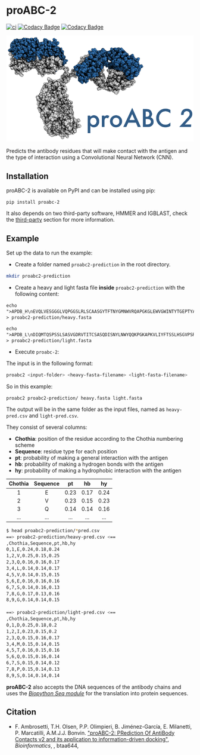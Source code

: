 # proABC-2

[![ci](https://github.com/haddocking/proABC-2/actions/workflows/ci.yml/badge.svg)](https://github.com/haddocking/proABC-2/actions/workflows/ci.yml)
[![Codacy Badge](https://app.codacy.com/project/badge/Grade/ce83248d0f1f47ff96e0bc7656c83514)](https://app.codacy.com/gh/haddocking/proABC-2/dashboard?utm_source=gh&utm_medium=referral&utm_content=&utm_campaign=Badge_grade)
[![Codacy Badge](https://app.codacy.com/project/badge/Coverage/ce83248d0f1f47ff96e0bc7656c83514)](https://app.codacy.com/gh/haddocking/proABC-2/dashboard?utm_source=gh&utm_medium=referral&utm_content=&utm_campaign=Badge_coverage)

![proabc2 logo](https://raw.githubusercontent.com/haddocking/proABC-2/main/logo/logo.png)

Predicts the antibody residues that will make contact with the antigen and the type of interaction using a Convolutional Neural Network (CNN).

## Installation

proABC-2 is available on PyPI and can be installed using pip:

```text
pip install proabc-2
```

It also depends on two third-party software, HMMER and IGBLAST, check the [third-party](THIRD_PARTY.md) section for more information.

## Example

Set up the data to run the example:

- Create a folder named `proabc2-prediction` in the root directory.

```bash
mkdir proabc2-prediction
```

- Create a heavy and light fasta file **inside** `proabc2-prediction` with the following content:

```text
echo ">APDB_H\nEVQLVESGGGLVQPGGSLRLSCAASGYTFTNYGMNWVRQAPGKGLEWVGWINTYTGEPTYAADFKRRFTFSLDTSKSTAYLQMNSLRAEDTAVYYCAKYPHYYGSSHWYFDVWGQGTLVTVSS" > proabc2-prediction/heavy.fasta
```

```text
echo ">APDB_L\nDIQMTQSPSSLSASVGDRVTITCSASQDISNYLNWYQQKPGKAPKVLIYFTSSLHSGVPSRFSGSGSGTDFTLTISSLQPEDFATYYCQQYSTVPWTFGQGTKVEIKRTV" > proabc2-prediction/light.fasta
```

- Execute `proabc-2`:

The input is in the following format:

```bash
proabc2 <input-folder> <heavy-fasta-filename> <light-fasta-filename>
```

So in this example:

```
proabc2 proabc2-prediction/ heavy.fasta light.fasta
```

The output will be in the same folder as the input files, named as `heavy-pred.csv` and `light-pred.csv`.

They consist of several columns:

- **Chothia**: position of the residue according to the Chothia numbering scheme
- **Sequence**: residue type for each position
- **pt**: probability of making a general interaction with the antigen
- **hb**: probability of making a hydrogen bonds with the antigen
- **hy**: probability of making a hydrophobic interaction with the antigen

| Chothia | Sequence |  pt  |  hb  |  hy  |
| :-----: | :------: | :--: | :--: | :--: |
|    1    |    E     | 0.23 | 0.17 | 0.24 |
|    2    |    V     | 0.23 | 0.15 | 0.23 |
|    3    |    Q     | 0.14 | 0.14 | 0.16 |
|   ...   |   ...    | ...  | ...  | ...  |

```bash
$ head proabc2-prediction/*pred.csv
==> proabc2-prediction/heavy-pred.csv <==
,Chothia,Sequence,pt,hb,hy
0,1,E,0.24,0.18,0.24
1,2,V,0.25,0.15,0.25
2,3,Q,0.16,0.16,0.17
3,4,L,0.14,0.14,0.17
4,5,V,0.14,0.15,0.15
5,6,E,0.16,0.16,0.16
6,7,S,0.14,0.16,0.13
7,8,G,0.17,0.13,0.16
8,9,G,0.14,0.14,0.15

==> proabc2-prediction/light-pred.csv <==
,Chothia,Sequence,pt,hb,hy
0,1,D,0.25,0.18,0.2
1,2,I,0.23,0.15,0.2
2,3,Q,0.15,0.16,0.17
3,4,M,0.15,0.14,0.15
4,5,T,0.16,0.15,0.16
5,6,Q,0.15,0.16,0.14
6,7,S,0.15,0.14,0.12
7,8,P,0.15,0.14,0.13
8,9,S,0.14,0.14,0.14
```

**proABC-2** also accepts the DNA sequences of the antibody chains and uses the [_Biopython Seq module_](https://biopython.org/DIST/docs/api/Bio.Seq-module.html) for the translation into protein sequences.

## Citation

- F. Ambrosetti, T.H. Olsen, P.P. Olimpieri, B. Jiménez-García, E. Milanetti, P. Marcatilli, A.M.J.J. Bonvin. ["proABC-2: PRediction Of AntiBody Contacts v2 and its application to information-driven docking"](https://doi.org/10.1093/bioinformatics/btaa644), _Bioinformatics_, , btaa644,
